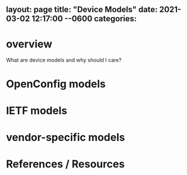 layout: page
title: "Device Models"
date: 2021-03-02 12:17:00 --0600
categories: 
---

# overview

What are device models and why should I care?


# OpenConfig models

# IETF models

# vendor-specific models

# References / Resources
